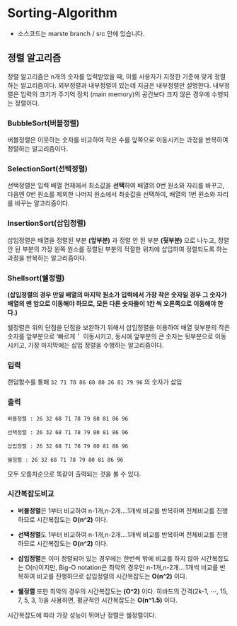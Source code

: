 # Sorting-Algorithm

* 소스코드는 marste branch / src 안에 있습니다.

## 정렬 알고리즘
정렬 알고리즘은 n개의 숫자를 입력받았을 때, 이를 사용자가 지정한 기준에 맞게 정렬하는 알고리즘이다.
외부정렬과 내부정렬이 있는데 지금은 내부정렬만 설명한다.
내부정렬은 입력의 크기가 주기억 장치 (main memory)의 공간보다 크지 않은 경우에 수행되는 정렬이다.


### BubbleSort(버블정렬)
버블정렬은 이웃하는 숫자를 비교하여 작은 수를 앞쪽으로 이동시키는 과정을 반복하여 정렬하는 알고리즘이다.


### SelectionSort(선택정렬)
선택정렬은 입력 배열 전체에서 최소값을 **선택**하여 배열의 0번 원소와 자리를 바꾸고, 다음엔 0번 원소를 제외한 나머지 원소에서 최솟값을 선택하여, 배열의 1번 원소와 자리를 바꾸는 알고리즘이다.

### InsertionSort(삽입정렬)
삽입정렬은 배열을 정렬된 부분 **(앞부분)** 과 정렬 안 된 부분 **(뒷부분)** 으로 나누고, 정렬 안 된 부분의 가장 왼쪽 원소를 정렬된 부분의 적절한 위치에 삽입하여 정렬되도록 하는 과정을 반복하는 알고리즘이다.

### Shellsort(쉘정렬)
**(삽입정렬의 경우 만일 배열의 마지막 원소가 입력에서 가장 작은 숫자일 경우 그 숫자가 배열의 맨 앞으로 이동해야 하므로, 모든 다른 숫자들이 1칸 씩 오른쪽으로 이동해야 한다.)**

쉘정렬은 위의 단점을 단점을 보완하기 위해서 삽입정렬을 이용하여 배열 뒷부분의 작은 숫자를 앞부분으로 ‘빠르게＇ 이동시키고, 동시에 앞부분의 큰 숫자는 뒷부분으로 이동시키고, 가장 마지막에는 삽입 정렬을 수행하는 알고리즘이다.

### 입력
랜덤함수를 통해 `32 71 78 86 68 80 26 81 79 96` 의 숫자가 삽입 

### 출력
```
버블정렬 : 26 32 68 71 78 79 80 81 86 96 

선택정렬 : 26 32 68 71 78 79 80 81 86 96 

삽입정렬 : 26 32 68 71 78 79 80 81 86 96 

쉘정렬 : 26 32 68 71 78 79 80 81 86 96 
```

모두 오름차순으로 똑같이 출력되는 것을 볼 수 있다.

### 시간복잡도비교
* **버블정렬**은 1부터 비교하여 n-1개,n-2개....1개씩 비교를 반복하며 전체비교를 진행하므로 시간복잡도는 **O(n^2)** 이다.

* **선택정렬**도 1부터 비교하여 n-1개,n-2개....1개씩 비교를 반복하며 전체비교를 진행하므로 시간복잡도는 **O(n^2)** 이다.

* **삽입정렬**은 이미 정렬되어 있는 경우에는 한번씩 밖에 비교를 하지 않아 시간복잡도는 O(n)이지만, Big-O notation은 최악의 경우인 n-1개,n-2개....1개씩 비교를 반복하여 비교를 진행하므로 삽입정렬의 시간복잡도는 **O(n^2)** 이다.

* **쉘정렬** 또한 최악의 경우의 시간복잡도는 **(O^2)** 이다. 히바드의 간격(2k-1, ⋯, 15, 7, 5, 3, 1)을 사용하면, 평균적인 시간복잡도는 **O(n^1.5)** 이다.

시간복잡도에 따라 가장 성능이 뛰어난 정렬은 쉘정렬이다.

